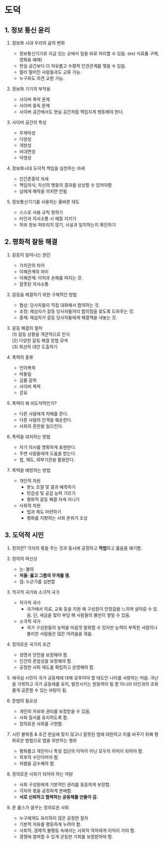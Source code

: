 # 도덕
## 1. 정보 통신 윤리
1. 정보화 시대 우리의 삶의 변화
    - 정보통신기기로 지금 있는 곳에서 일을 바로 처리할 수 있음. (ex) 식료품 구매, 영화표 예매)
    - 현실 공간보다 더 자유롭고 수평적 인관관계를 맺을 수 있음.
    - 멀리 떨어진 사람들과도 교류 가능.
    - 누구와도 의견 교환 가능.

2. 정보화 기기의 부작용
    - 사이버 폭력 문제
    - 사이버 중독 문제
    * 사이버 공간에서도 현실 공간처럼 책임지게 행동해야 한다.

3. 사이버 공간의 특성
    - 무제악성
    - 다양성
    - 개방성
    - 비대면성
    - 익명성

4. 정보화시대 도덕적 책임을 실천하는 자세
    - 인간존중의 자세
    - 책임의식; 자신의 행동의 결과를 상상할 수 있어야함
    - 남에게 해악을 끼치면 안됨

5. 정보통신기기를 사용하는 올바른 태도
    - 스스로 사용 규칙 정하기
    - 타인과 의사소통 시 예절 지키기
    - 허위 정보 퍼뜨리지 않기, 사실과 일치하는지 확인하기

## 2. 평화적 잘등 해결
1. 갈등이 일어나는 원인
    - 가치관의 차이
    - 이해관계의 차이
    * 이해관계: 이익과 손해를 따지는 것.
    - 잘못된 의사소통 

2. 갈등을 해결하기 위한 구체적인 방법 
    - 협상: 당사자들이 직접 대화해서 합의하는 것.
    - 조정: 제삼자가 갈등 당사자들끼리 합의점을 찾도록 도와주는 것.
    - 중재: 제삼자가 갈등 당사자들에게 해결책을 내놓는 것.

3. 갈등 해결의 절차   
    (1) 갈등 상황을 객관적으로 인식   
    (2) 다양한 갈등 해결 방법 모색   
    (3) 최선의 대안 도출하기   

4. 폭력의 종류
    - 언어폭력
    - 따돌림 
    - 금품 갈취
    - 사이버 폭력
    - 강요

5. 폭력이 왜 비도덕적인가?
    - 다른 사람에게 피해를 준다.
    - 다른 사람의 인격을 훼손한다.
    - 사회의 혼란을 일으킨다.

6. 폭력을 대처하는 방법
    - 자기 의사를 명확하게 표현한다.
    - 주변 사람들에게 도움을 받는다.
    - 법, 제도, 외부기관을 활용한다.

7. 폭력을 예방하는 방법
    - 개인적 차원
        + 분노 조절 및 결과 예측하기
        + 민감성 및 공감 능력 기르기
        + 평화적 갈등 해결 자세 지니기
    - 사회적 차원
        + 법과 제도 마련하기
        + 평화를 지향하는 사회 분위기 조성

## 3. 도덕적 시민
1. 정의란?
각자의 몫을 주는 것과 동시에 공정하고 **적법**하고 옳음을 얘기함.

2. 정의의 여신상
    - 눈: 불의
    - **__저울: 옳고 그름의 무게를 잼.__**
    - 검: 누군가를 심판함

3. 적극적 국가와 소극적 국가
    - 적극적 국가
        + 국가에서 의료, 교육 등을 지원 해 구성원이 안정감을 느끼며 살아갈 수 있음. 단, 세금을 많이 부담 해 사람들의 불만이 쌓일 수 있음.
    - 소극적 국가
        + 국가 구성원들의 눙력을 마음껏 발휘할 수 있지만 능력이 부족한 사람이나 불리한 사람들은 많은 어려움을 겪음.

4. 정의로운 국가의 조건 
    - 생명과 안전을 보장해야 함.
    - 인간의 존엄성을 보장해야 함.
    - 공정한 사회 제도를 확립하고 운영해야 함.

5. 애국심
시민이 국가 공동체에 대해 갖추어야 할 태도인 나라를 사랑하는 마음. 국난을 극복하고 국가 공동체를 유지, 발전시키는 원동력이 될 뿐 아니라 타인과의 조화롭게 공존할 수 있는 바탕이 됨.

6. 준법의 필요성
    - 개인의 자유와 권리를 보장받을 수 있음.
    - 사회 질서를 유지하도록 함.
    - 정의로운 사회를 구현함.

7. 시민 불복종 & 조건 
현실에 맞지 않고나 잘못된 법에 대한하고 이를 바꾸기 위해 평화로운 방법으로 법을 위반하는 행위    
    - 평화롭고 개인이나 특정 집단의 이익이 아닌 모두의 이익이 되어야 함.
    - 최후의 수단이어야 함.
    - 처벌을 감수해야 함.

8. 정의로운 사회가 되어야 하는 까닭
    - 사회 구성원에게 기본적인 권리를 동등하게 보장함.
    - 각자의 몫을 공정하게 분배함.
    - **__서로 신뢰하고 협력하는 공동체를 만들어 감.__**

9. 존 롤스가 꿈꾸는 정의로운 사회
    - 누구에게도 유리하지 않은 공정한 절차
    - 기본적 자유를 평등하게 누려야 함.
    - 사회적, 경제적 불평등 속에서는 사회적 약자에게 이익이 가야 함.
    - 경쟁에 참여할 수 있게 균등한 기회를 보장받아야 함.